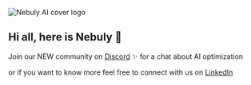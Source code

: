 ![Nebuly AI cover logo](https://user-images.githubusercontent.com/83510798/202816824-7a8a4370-e1a8-47cd-94a8-6338df9597cf.png)

## Hi all, here is Nebuly 👐

Join our NEW community on [Discord](https://discord.gg/RbeQMu886J) ✨ for a chat about AI optimization

or if you want to know more feel free to connect with us on [LinkedIn](https://www.linkedin.com/company/nebuly)
